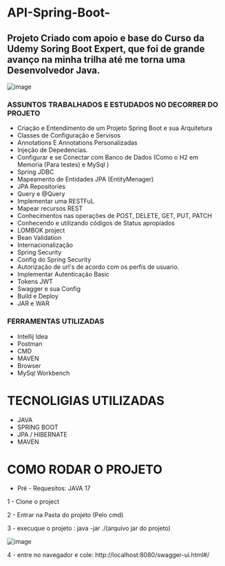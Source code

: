 # API-Spring-Boot-

## Projeto Criado com apoio e base do Curso da Udemy Soring Boot Expert, que foi de grande avanço na minha trilha até me torna uma Desenvolvedor Java.



![image](https://user-images.githubusercontent.com/105192228/197421408-c662e5f8-2d85-416f-959d-53d425d0ee4f.png)




### ASSUNTOS TRABALHADOS E ESTUDADOS NO DECORRER DO PROJETO

- Criação e Entendimento de um Projeto Spring Boot e sua Arquitetura 
- Classes de Configuração e Servisos
- Annotations E Annotations Personalizadas
- Injeção de Depedencias. 
- Configurar e se Conectar com Banco de Dados (Como o H2 em Memoria (Para testes) e MySql )
- Spring JDBC
- Mapeamento de Entidades JPA (EntityMenager)
- JPA Repositories
- Query e @Query
- Implementar uma RESTFuL 
- Mapear recursos REST 
- Conhecimentos nas operações de POST, DELETE, GET, PUT, PATCH
- Conhecendo e utilizando códigos de Status apropiados
- LOMBOK project
- Bean Validation
- Internacionalização
- Spring Security
- Config do Spring Security
- Autorização de url's de acordo com os perfis de usuario.
- Implementar Autenticação Basic
- Tokens JWT 
- Swagger e sua Config
- Build e Deploy 
- JAR e WAR

### FERRAMENTAS UTILIZADAS 

- Intellij Idea
- Postman
- CMD
- MAVEN
- Browser
- MySql Workbench


# TECNOLIGIAS UTILIZADAS 
 - JAVA
 - SPRING BOOT
 - JPA / HIBERNATE
 - MAVEN

# COMO RODAR O PROJETO

- Pré - Requesitos: JAVA 17
 
1 - Clone o project


2 - Entrar na Pasta do projeto (Pelo cmd) 


3 - execuque o projeto :  java -jar ./(arquivo jar do projeto)

![image](https://user-images.githubusercontent.com/105192228/197421323-31e6bce9-aab9-4810-9d15-b61529d04762.png)



4 - entre no navegador e cole: http://localhost:8080/swagger-ui.html#/



